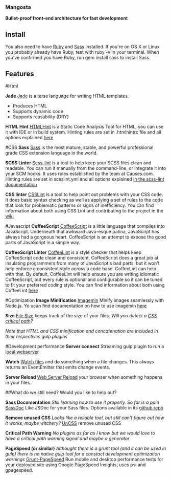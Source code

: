 ### Mangosta

**Bullet-proof front-end architecture for fast development**

## Install
You also need to have [Ruby](http://www.ruby-lang.org/en/downloads/) and [Sass](http://sass-lang.com/download.html) installed. If you're on OS X or Linux you probably already have Ruby; test with ruby -v in your terminal. When you've confirmed you have Ruby, run gem install sass to install Sass.

## Features

#Html

**Jade**
[Jade](http://jade-lang.com/) is a terse language for writing HTML templates.
- Produces HTML
- Supports dynamic code
- Supports reusability (DRY)

**HTML Hint**
[HTMLHint](https://github.com/yaniswang/HTMLHint) is a Static Code Analysis Tool for HTML, you can use it with IDE or in build system.
Hinting rules are set in .htmlhintrc file and all options explained [here](https://github.com/yaniswang/HTMLHint/wiki/Rules)

#CSS
**Sass**
[Sass](http://sass-lang.com/) is the most mature, stable, and powerful professional grade CSS extension language in the world.

**SCSS Linter**
[Scss-lint](https://github.com/juanfran/gulp-scss-lint) is a tool to help keep your SCSS files clean and readable. You can run it manually from the command-line, or integrate it into your SCM hooks. It uses rules established by the team at Causes.com.
Hinting rules are set in scsslint.yml and all options explained [in the scss-lint documentation](https://github.com/causes/scss-lint/blob/master/lib/scss_lint/linter/README.md)

**CSS linter**
[CSSLint](https://github.com/lazd/gulp-csslint) is a tool to help point out problems with your CSS code. It does basic syntax checking as well as applying a set of rules to the code that look for problematic patterns or signs of inefficiency.
You can find information about both using CSS Lint and contributing to the project in the [wiki](https://github.com/CSSLint/csslint/wiki)

#Javascript
**CoffeeScript**
[CoffeeScript](http://coffeescript.org/) is a little language that compiles into JavaScript. Underneath that awkward Java-esque patina, JavaScript has always had a gorgeous heart. CoffeeScript is an attempt to expose the good parts of JavaScript in a simple way.

**CoffeeScript Linter**
[CoffeeLint](https://github.com/janraasch/gulp-coffeelint) is a style checker that helps keep CoffeeScript code clean and consistent. CoffeeScript does a great job at insulating programmers from many of JavaScript's bad parts, but it won't help enforce a consistent style across a code base. CoffeeLint can help with that.
By default, CoffeeLint will help ensure you are writing idiomatic CoffeeScript, but every rule is optional and configurable so it can be tuned to fit your preferred coding style. You can find information about both using CoffeeLint [here](http://www.coffeelint.org/#usage)

#Optimization
**Image Minification**
[Imagemin](https://github.com/sindresorhus/gulp-imagemin) Minify images seamlessly with Node.js. Yo ucan find documentation on how to use imagemin [here](https://github.com/kevva/imagemin)

**Size**
[File Size](https://github.com/sindresorhus/gulp-size) keeps track of the size of your files. *Will you detect a [CSS critical path](http://addyosmani.com/blog/tag/critical-path-css/)?*

*Note that HTML and CSS minification and concatenation are included in their respectives gulp plugins*

#Development performance
**Server connect**
Streaming gulp plugin to run a [local webserver](https://www.npmjs.org/package/gulp-webserver)

**Watch**
[Watch files](https://github.com/gulpjs/gulp/blob/master/docs/API.md#gulpwatchglob--opts-cb) and do something when a file changes. This always returns an EventEmitter that emits change events.

**Server Reload**
[Web Server Reload](https://www.npmjs.org/package/gulp-webserver) your browser when something happens in your files.

##What do we still need? Would you like to help out?

**Sass Documentation**
*Still learning how to use it properly. So far is a pain*
[SassDoc](http://sassdoc.com/) Like JSDoc for your Sass files. Options available in its [github repo](https://github.com/SassDoc/sassdoc)

**Remove unused CSS**
*Looks like a reliable tool, but still can't figure out how it works, maybe witchery?*
[UnCSS](https://github.com/ben-eb/gulp-uncss) remove unused CSS

**Critical Path Warning**
*No plugins as far as I know but we would love to have a critical path warning signal and maybe a generator*

**PageSpeed (or similar)**
*Althought there is a grunt tool (and it can be used in gulp) there is no native gulp tool for a constact development optimization warnings*
[Grunt-PageSpeed](https://github.com/jrcryer/grunt-pagespeed) Run mobile and desktop performance tests for your deployed site using Google PageSpeed Insights, uses psi and gpagespeed.
